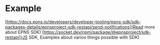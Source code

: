 # Example

[https://docs.epns.io/developers/developer-tooling/epns-sdk/sdk-packages-details/epnsproject-sdk-restapi/send-notifications](Read more about EPNS SDK)
[https://socket.dev/npm/package/@epnsproject/sdk-restapi](JS SDK, Examples about varios things possible with SDK)